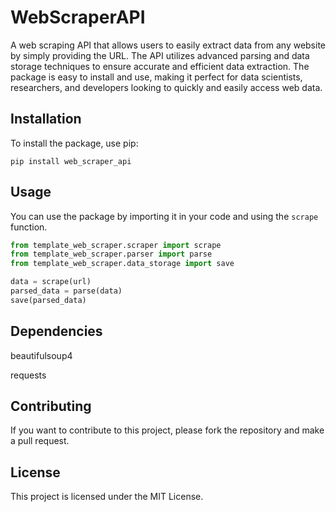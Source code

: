# WebScraperAPI

A web scraping API that allows users to easily extract data from any website by simply providing the URL. The API utilizes advanced parsing and data storage techniques to ensure accurate and efficient data extraction. The package is easy to install and use, making it perfect for data scientists, researchers, and developers looking to quickly and easily access web data.

## Installation

To install the package, use pip:

`pip install web_scraper_api`

## Usage

You can use the package by importing it in your code and using the `scrape` function.

```python
from template_web_scraper.scraper import scrape
from template_web_scraper.parser import parse
from template_web_scraper.data_storage import save

data = scrape(url)
parsed_data = parse(data)
save(parsed_data)
```

## Dependencies

beautifulsoup4

requests

## Contributing
If you want to contribute to this project, please fork the repository and make a pull request.

## License
This project is licensed under the MIT License.


